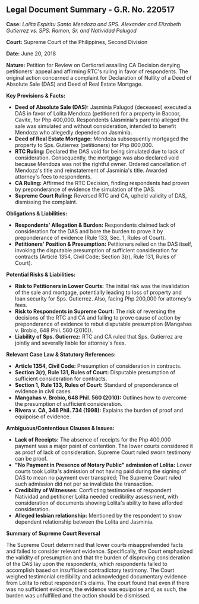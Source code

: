 ## Legal Document Summary - G.R. No. 220517

**Case:** *Lolita Espiritu Santo Mendoza and SPS. Alexander and Elizabeth Gutierrez vs. SPS. Ramon, Sr. and Natividad Palugod*

**Court:** Supreme Court of the Philippines, Second Division

**Date:** June 20, 2018

**Nature:** Petition for Review on Certiorari assailing CA Decision denying petitioners' appeal and affirming RTC's ruling in favor of respondents.  The original action concerned a complaint for Declaration of Nullity of a Deed of Absolute Sale (DAS) and Deed of Real Estate Mortgage.

**Key Provisions & Facts:**

*   **Deed of Absolute Sale (DAS):**  Jasminia Palugod (deceased) executed a DAS in favor of Lolita Mendoza (petitioner) for a property in Bacoor, Cavite, for Php 400,000.  Respondents (Jasminia's parents) alleged the sale was simulated and without consideration, intended to benefit Mendoza who allegedly depended on Jasminia.
*   **Deed of Real Estate Mortgage:**  Mendoza subsequently mortgaged the property to Sps. Gutierrez (petitioners) for Php 800,000.
*   **RTC Ruling:** Declared the DAS void for being simulated due to lack of consideration. Consequently, the mortgage was also declared void because Mendoza was not the rightful owner.  Ordered cancellation of Mendoza's title and reinstatement of Jasminia's title.  Awarded attorney's fees to respondents.
*   **CA Ruling:** Affirmed the RTC Decision, finding respondents had proven by preponderance of evidence the simulation of the DAS.
*   **Supreme Court Ruling:** Reversed RTC and CA, upheld validity of DAS, dismissing the complaint.

**Obligations & Liabilities:**

*   **Respondents' Allegation & Burden:** Respondents claimed lack of consideration for the DAS and bore the burden to prove it by preponderance of evidence (Rule 133, Sec. 1, Rules of Court).
*   **Petitioners' Position & Presumption:** Petitioners relied on the DAS itself, invoking the disputable presumption of sufficient consideration for contracts (Article 1354, Civil Code; Section 3(r), Rule 131, Rules of Court).

**Potential Risks & Liabilities:**

*   **Risk to Petitioners in Lower Courts:** The initial risk was the invalidation of the sale and mortgage, potentially leading to loss of property and loan security for Sps. Gutierrez. Also, facing Php 200,000 for attorney's fees.
*   **Risk to Respondents in Supreme Court:**  The risk of reversing the decisions of the RTC and CA and failing to prove cause of action by preponderance of evidence to rebut disputable presumption (Mangahas v. Brobio, 648 Phil. 560 (2010)).
*   **Liability of Sps. Gutierrez:** RTC and CA ruled that Sps. Gutierrez are jointly and severally liable for attorney's fees.

**Relevant Case Law & Statutory References:**

*   **Article 1354, Civil Code:** Presumption of consideration in contracts.
*   **Section 3(r), Rule 131, Rules of Court:** Disputable presumption of sufficient consideration for contracts.
*   **Section 1, Rule 133, Rules of Court:** Standard of preponderance of evidence in civil cases.
*   **Mangahas v. Brobio, 648 Phil. 560 (2010):**  Outlines how to overcome the presumption of sufficient consideration.
*   **Rivera v. CA, 348 Phil. 734 (1998):** Explains the burden of proof and equipoise of evidence.

**Ambiguous/Contentious Clauses & Issues:**

*   **Lack of Receipts:** The absence of receipts for the Php 400,000 payment was a major point of contention. The lower courts considered it as proof of lack of consideration. Supreme Court ruled sworn testimony can be proof.
*   **"No Payment in Presence of Notary Public" admission of Lolita:** Lower courts took Lolita's admission of not having paid during the signing of DAS to mean no payment ever transpired; The Supreme Court ruled such admission did not per se invalidate the transaction.
*   **Credibility of Witnesses:** Conflicting testimonies of respondent Natividad and petitioner Lolita needed credibility assessment, with consideration of documents showing Lolita's ability to have afforded consideration.
*   **Alleged lesbian relationship:**  Mentioned by the respondent to show dependent relationship between the Lolita and Jasminia.

**Summary of Supreme Court Reversal**

The Supreme Court determined that lower courts misapprehended facts and failed to consider relevant evidence. Specifically, the Court emphasized the validity of presumption and that the burden of disproving consideration of the DAS lay upon the respondents, which respondents failed to accomplish based on insufficient contradictory testimony. The Court weighed testimonial credibility and acknowledged documentary evidence from Lolita to rebut respondent's claims. The court found that even if there was no sufficient evidence, the evidence was equipoise and, as such, the burden was unfulfilled and the action should be dismissed.
